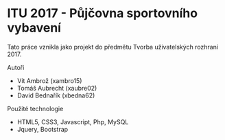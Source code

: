 # ITU 2017 - Půjčovna sportovního vybavení

Tato práce vznikla jako projekt do předmětu Tvorba uživatelských rozhraní 2017.

Autoři
- Vít Ambrož (xambro15)
- Tomáš Aubrecht (xaubre02)
- David Bednařík (xbedna62)

Použité technologie
- HTML5, CSS3, Javascript, Php, MySQL
- Jquery, Bootstrap
